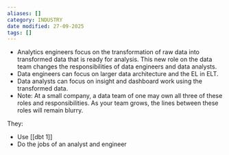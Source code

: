```yaml
---
aliases: []
category: INDUSTRY
date modified: 27-09-2025
tags: []
---
```

- Analytics engineers focus on the transformation of raw data into transformed data that is ready for analysis. This new role on the data team changes the responsibilities of data engineers and data analysts.
- Data engineers can focus on larger data architecture and the EL in ELT.
- Data analysts can focus on insight and dashboard work using the transformed data.
- Note: At a small company, a data team of one may own all three of these roles and responsibilities. As your team grows, the lines between these roles will remain blurry.

They:
- Use [[dbt 1]]
- Do the jobs of an analyst and engineer 